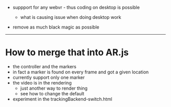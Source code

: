 - suppport for any webvr - thus coding on desktop is possible
  - what is causing issue when doing desktop work
  
- remove as much black magic as possible


---
# How to merge that into AR.js
- the controller and the markers
- in fact a marker is found on every frame and got a given location
- currently support only one marker
- the video is in the rendering
  - just another way to render thing
  - see how to change the default
- experiment in the trackingBackend-switch.html
